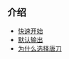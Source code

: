 ## 介绍

* [快速开始](https://maoyantech.github.io/tangdao/introduction/getting-started)
* [默认输出](https://maoyantech.github.io/tangdao/introduction/default-output)
* [为什么选择唐刀](https://maoyantech.github.io/tangdao/introduction/why)